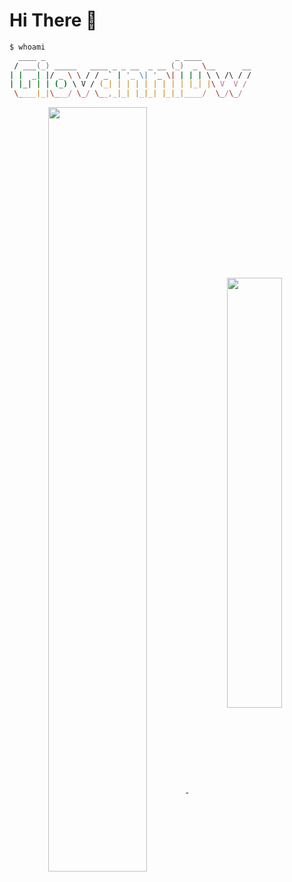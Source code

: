# Hi There 👋



```zsh
$ whoami
  ____ _                             _ ____
 / ___(_) _____   ____ _ _ __  _ __ (_)  _ \__      __
| |  _| |/ _ \ \ / / _` | '_ \| '_ \| | | | \ \ /\ / /
| |_| | | (_) \ V / (_| | | | | | | | | |_| |\ V  V /
 \____|_|\___/ \_/ \__,_|_| |_|_| |_|_|____/  \_/\_/

```

<!-- 
<a href="https://github.com/GiovanniDw">
  <img align="center" width="56%" style="max-width: 100%;">
</a> 


<a href="https://github.com/GiovanniDw?tab=repositories">
  <img align="center" width="42%" style="max-width: 100%;">
</a>

-->
<!-- 


<a width="56%" href="https://github.com/GiovanniDw">
  <img align="center" width="56%" src="https://github-readme-stats.vercel.app/api?username=GiovanniDw&show_icons=true&count_private=true" />
</a>
<a width="42%" href="https://github.com/GiovanniDw?tab=repositories">
<img align="center" width="42%" src="https://github-readme-stats.vercel.app/api/top-langs/?username=GiovanniDw&layout=compact&langs_count=6" />
</a> -->

<a href="https://github.com/GiovanniDw">
<picture align="center" width="56%">
<source align="center" width="56%"
  srcset="https://github-readme-stats.vercel.app/api?username=GiovanniDw&show_icons=true&count_private=true&theme=dark&include_all_commits=true"
  media="(prefers-color-scheme: dark)"
/>
<source align="center" width="56%"
  srcset="https://github-readme-stats.vercel.app/api?username=GiovanniDw&show_icons=true&count_private=true&include_all_commits=true"
  media="(prefers-color-scheme: light), (prefers-color-scheme: no-preference)"
/>
<img align="center"  src="https://github-readme-stats.vercel.app/api?username=GiovanniDw&show_icons=true&count_private=true&include_all_commits=true" />
</picture>
  </a>
  <a href="https://github.com/GiovanniDw?tab=repositories">
<picture align="center" width="42%" >
<source align="center" width="42%"
  srcset="https://github-readme-stats.vercel.app/api/top-langs/?username=GiovanniDw&layout=compact&langs_count=6&theme=dark"
  media="(prefers-color-scheme: dark)"
/>
<source align="center" width="42%"
  srcset="https://github-readme-stats.vercel.app/api/top-langs/?username=GiovanniDw&layout=compact&langs_count=6"
  media="(prefers-color-scheme: light), (prefers-color-scheme: no-preference)"
/>
<img  align="center" width="42%" src="https://github-readme-stats.vercel.app/api/top-langs/?username=GiovanniDw&layout=compact&langs_count=6" />
</picture>
</a>


<!--
**GiovanniDw/GiovanniDw** is a ✨ _special_ ✨ repository because its `README.md` (this file) appears on your GitHub profile.

Here are some ideas to get you started:

- 🔭 I’m currently working on ...
- 🌱 I’m currently learning ...
- 👯 I’m looking to collaborate on ...
- 🤔 I’m looking for help with ...
- 💬 Ask me about ...
- 📫 How to reach me: ...
- 😄 Pronouns: ...
- ⚡ Fun fact: ...
-->
